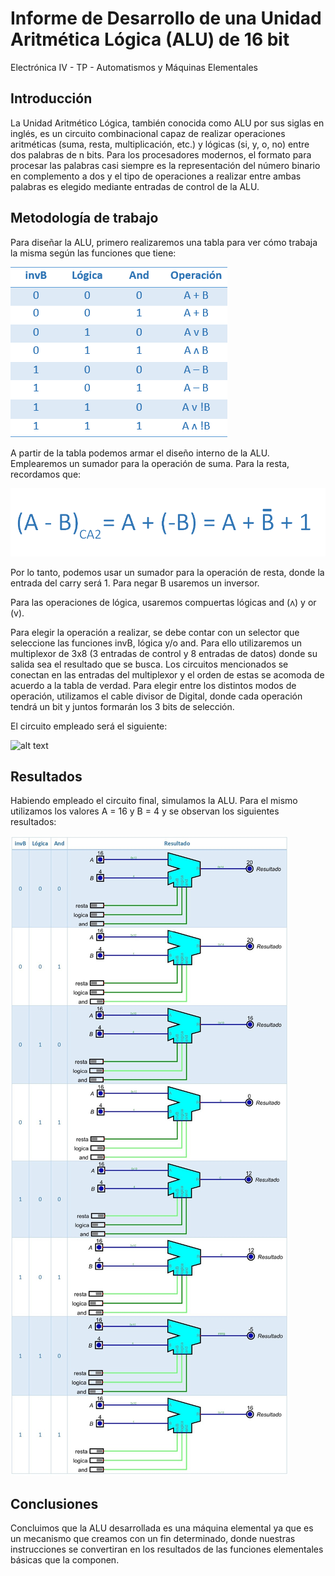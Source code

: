 # Informe de Desarrollo de una Unidad Aritmética Lógica (ALU) de 16 bit

Electrónica IV - TP - Automatismos y Máquinas Elementales

## Introducción

La Unidad Aritmético Lógica, también conocida como ALU por sus siglas en inglés, es un circuito combinacional capaz de realizar operaciones aritméticas (suma, resta, multiplicación, etc.) y lógicas (si, y, o, no) entre dos palabras de n bits. Para los procesadores modernos, el formato para procesar las palabras casi siempre es la representación del número binario en complemento a dos y el tipo de operaciones a realizar entre ambas palabras es elegido mediante entradas de control de la ALU.

## Metodología de trabajo

Para diseñar la ALU, primero realizaremos una tabla para ver cómo trabaja la misma según las funciones que tiene:

![alt text](tabla-1.png)

A partir de la tabla podemos armar el diseño interno de la ALU. Emplearemos un sumador para la operación de suma. Para la resta, recordamos que:

![alt text](ecuación.png)

Por lo tanto, podemos usar un sumador para la operación de resta, donde la entrada del carry será 1. Para negar B usaremos un inversor.

Para las operaciones de lógica, usaremos compuertas lógicas and (ʌ) y or (v).

Para elegir la operación a realizar, se debe contar con un selector que seleccione las funciones invB, lógica y/o and. Para ello utilizaremos un multiplexor de 3x8 (3 entradas de control y 8 entradas de datos) donde su salida sea el resultado que se busca. Los circuitos mencionados se conectan en las entradas del multiplexor y el orden de estas se acomoda de acuerdo a la tabla de verdad. Para elegir entre los distintos modos de operación, utilizamos el cable divisor de Digital, donde cada operación tendrá un bit y juntos formarán los 3 bits de selección.

El circuito empleado será el siguiente:

![alt text](diseño_unidad_aritmetica_logica.png)


## Resultados

Habiendo empleado el circuito final, simulamos la ALU. Para el mismo utilizamos los valores A = 16 y B = 4 y se observan los siguientes resultados:

![alt text](Resultados.jpg)

## Conclusiones

Concluimos que la ALU desarrollada es una máquina elemental ya que es un mecanismo que creamos con un fin determinado, donde nuestras instrucciones se convertiran en los resultados de las funciones elementales básicas que la componen.
